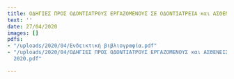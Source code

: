 ```yaml
---
title: ΟΔΗΓΙΕΣ ΠΡΟΣ ΟΔΟΝΤΙΑΤΡΟΥΣ ΕΡΓΑΖΟΜΕΝΟΥΣ ΣΕ ΟΔΟΝΤΙΑΤΡΕΙΑ και ΑΣΘΕΝΕΙΣ
text: ''
date: 27/04/2020
images: []
pdfs:
- "/uploads/2020/04/Ενδεικτική βιβλιογραφία.pdf"
- "/uploads/2020/04/ΟΔΗΓΙΕΣ ΠΡΟΣ ΟΔΟΝΤΙΑΤΡΟΥΣ ΕΡΓΑΖΟΜΕΝΟΥΣ και ΑΣΘΕΝΕΙΣ ΛΟΓΩ ΚΟΡΟΝΑΪΟΥ_ΑΠΡΙΛΙΟΣ
  2020.pdf"

---
```

